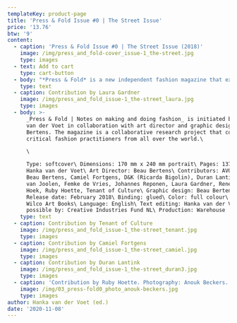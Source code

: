 ```yaml
---
templateKey: product-page
title: 'Press & Fold Issue #0 | The Street Issue'
price: '13.76'
btw: '9'
content:
  - caption: 'Press & Fold Issue #0 | The Street Issue (2018)'
    image: /img/press_and_fold-cover_issue-1_the-street.jpg
    type: images
  - text: Add to cart
    type: cart-button
  - body: "*Press & Fold* is a new independent fashion magazine that explores alternative fashion forms and narratives. The bi-annual magazine provides a platform for critical fashion practitioners who do not obey the rules the fashion system is currently dictating.\n\nIn a time where everything in fashion is in flux so little of it seems to be discussed on the pages of fashion magazines, forever trying to sell us more things we do not actually need. Ever since the first fashion magazine appeared the goal has been to show and sell – some more explicit than others – the latest fashions. This obsession with ‘the new’ has had a constraining influence on the development of an independent fashion media and a serious fashion critique. *Press & Fold* wants to discuss, but more importantly, imagine what fashion would like if we take away advertising and editorials, take away the need to sell something through the magazine, and instead focus on having conversations on the production, presentation, consumption of clothes and the contexts in which this takes place. *Press & Fold* focuses on a fashion reality that isn’t based solely on consuming the latest fashions but on our experiences through fashion, seeking an alternative fashion discourse that goes beyond treating fashion as a commodity.\n\nFor its inaugural issue, *Press & Fold* reflects on the relation between fashion and the street, as the street has always played a pivotal – but ever-changing – role in the generation, presentation and perpetuation of fashion. A short overview of the content: Beau Bertens researches the impact of visual language on the street by deconstructing the\_shopping bag and examining\_its rhetoric power by placing it in an editorial context, Johannes Reponen critically examines concepts of ‘street style’ and ‘streetwear’, Laura Gardner writes about how 90s art groups such as Art Club 2000, Honey-Suckle Company and Bernadette Corporation presented a critique of the institutions of fashion through the concept of ‘collectivity’, Renee van der Hoek discusses with Camiel Fortgens how to find one’s place within a changing fashion system, Ricarda Bigolin of D&K explores the slippages between workwear, streetwear and branding in the context of current high end and luxury fashion practices, Duran Lantink shows his daily observations from the streets of South Africa, the urban tales of streetwear brand AVOIDSTREET are imagined in an advertorial, Tenant of Culture reflects on narratives surrounding waste in fashion, Ruby Hoette documents items of clothing found in public spaces, reflecting on concepts inherent to the current fashion system such as newness, brand value versus material quality and uniqueness, Femke de Vries constructs a fashion column, and Elisa van Joolen proposes an alternative fashion editorial that shows the material properties of clothes by Dutch streetwear labels Bonne Suits, By Parra, Ontour and Patta with the precision of an X-ray vision."
    type: text
  - caption: Contribution by Laura Gardner
    image: /img/press_and_fold_issue-1_the-street_laura.jpg
    type: images
  - body: >-
      _Press & Fold | Notes on making and doing fashion_ is initiated by Hanka
      van der Voet in collaboration with art director and graphic designer Beau
      Bertens. The magazine is a collaborative research project that connects
      critical fashion practitioners from all over the world.\

      \

      Type: softcover\ Dimensions: 170 mm x 240 mm portrait\ Pages: 137\ Editor:
      Hanka van der Voet\ Art Director: Beau Bertens\ Contributors: AVOIDSTREET,
      Beau Bertens, Camiel Fortgens, D&K (Ricarda Bigolin), Duran Lantink, Elisa
      van Joolen, Femke de Vries, Johannes Reponen, Laura Gardner, Renee van der
      Hoek, Ruby Hoette, Tenant of Culture\ Graphic design: Beau Bertens\
      Release date: February 2018\ Binding: glued\ Color: full colour\ Printer:
      Wilco Art Books\ Language: English\ Text editing: Hanka van der Voet\ Made
      possible by: Creative Industries Fund NL\ Production: Warehouse
    type: text
  - caption: Contribution by Tenant of Culture
    image: /img/press_and_fold_issue-1_the-street_tenant.jpg
    type: images
  - caption: Contribution by Camiel Fortgens
    image: /img/press_and_fold_issue-1_the-street_camiel.jpg
    type: images
  - caption: Contribution by Duran Lantink
    image: /img/press_and_fold_issue-1_the-street_duran3.jpg
    type: images
  - caption: 'Contribution by Ruby Hoette. Photography: Anouk Beckers.'
    image: /img/03_press-fold0_photo_anouk-beckers.jpg
    type: images
author: Hanka van der Voet (ed.)
date: '2020-11-08'
---
```


